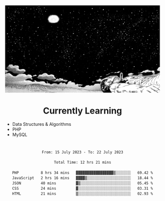 <!-- Profile image -->
<p align="center">
 <img src="assets/guts-meadow.jpg" width="1080px">
</p>
<!-- Profile image end -->

<!-- Currently learning -->
<h1 align="center">Currently Learning </h1>

* Data Structures & Algorithms
* PHP
* MySQL 
#
<!-- Currently learning end -->

<div align="center">
<!--START_SECTION:waka-->

```txt
From: 15 July 2023 - To: 22 July 2023

Total Time: 12 hrs 21 mins

PHP          8 hrs 34 mins   ▓▓▓▓▓▓▓▓▓▓▓▓▓▓▓▓▓▒░░░░░░░   69.42 %
JavaScript   2 hrs 16 mins   ▓▓▓▓▒░░░░░░░░░░░░░░░░░░░░   18.44 %
JSON         40 mins         ▓▒░░░░░░░░░░░░░░░░░░░░░░░   05.45 %
CSS          24 mins         ▓░░░░░░░░░░░░░░░░░░░░░░░░   03.31 %
HTML         21 mins         ▒░░░░░░░░░░░░░░░░░░░░░░░░   02.93 %
```

<!--END_SECTION:waka-->
</div>
